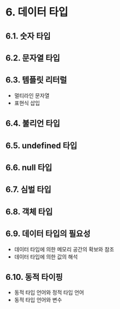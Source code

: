 # 6. 데이터 타입

## 6.1. 숫자 타입

## 6.2. 문자열 타입

## 6.3. 템플릿 리터럴

- 멀티라인 문자열
- 표현식 삽입

## 6.4. 불리언 타입

## 6.5. undefined 타입

## 6.6. null 타입

## 6.7. 심벌 타입

## 6.8. 객체 타입

## 6.9. 데이터 타입의 필요성

- 데이터 타입에 의한 메모리 공간의 확보와 참조
- 데이터 타입에 의한 값의 해석

## 6.10. 동적 타이핑

- 동적 타입 언어와 정적 타입 언어
- 동적 타입 언어와 변수

